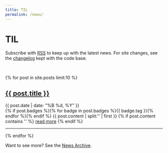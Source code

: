 ```yaml
---
title: TIL
permalink: /news/
---
```


# TIL

<p>Subscribe with <a href="{{ site.baseurl }}/feed.xml">RSS</a> to keep up with the latest news.
For site changes, see the <a href="https://github.com/{{ site.github_user }}/{{ site.github_repo }}/blob/master/CHANGELOG.md">changelog</a> kept with the code base.</p>

<br>

{% for post in site.posts limit:10 %}
   <div class="post-preview">
   <h2><a href="{{ site.baseurl }}{{ post.url }}">{{ post.title }}</a></h2>
   <span class="post-date">{{ post.date | date: "%B %d, %Y" }}</span><br>
   {% if post.badges %}{% for badge in post.badges %}<span class="badge badge-{{ badge.type }}">{{ badge.tag }}</span>{% endfor %}{% endif %}
   {{ post.content | split:'<!--more-->' | first }}
   {% if post.content contains '<!--more-->' %}
      <a href="{{ site.baseurl }}{{ post.url }}">read more</a>
   {% endif %}
   </div>
   <hr>
{% endfor %}

Want to see more? See the <a href="{{ site.baseurl }}/archive/">News Archive</a>.
